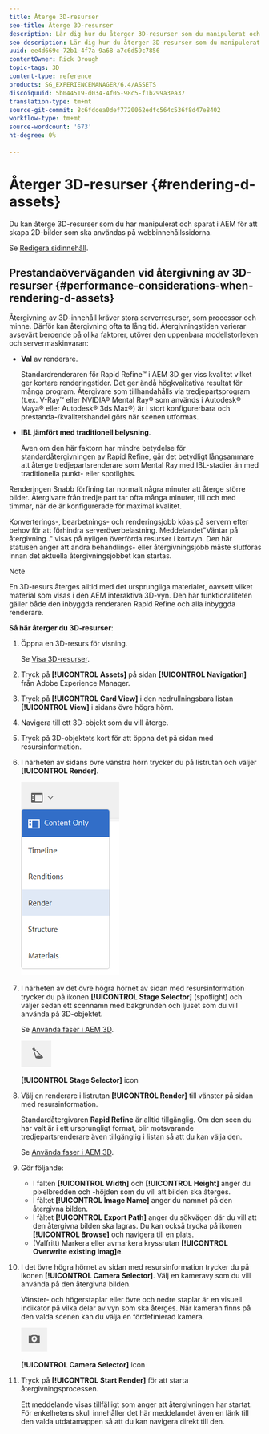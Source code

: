 ```yaml
---
title: Återge 3D-resurser
seo-title: Återge 3D-resurser
description: Lär dig hur du återger 3D-resurser som du manipulerat och sparat i AEM för att skapa 2D-bilder för dina webbsidor.
seo-description: Lär dig hur du återger 3D-resurser som du manipulerat och sparat i AEM för att skapa 2D-bilder för dina webbsidor.
uuid: ee4d669c-72b1-4f7a-9a68-a7c6d59c7856
contentOwner: Rick Brough
topic-tags: 3D
content-type: reference
products: SG_EXPERIENCEMANAGER/6.4/ASSETS
discoiquuid: 5b044519-d034-4f05-98c5-f1b299a3ea37
translation-type: tm+mt
source-git-commit: 8c6fdcea0def7720062edfc564c536f8d47e8402
workflow-type: tm+mt
source-wordcount: '673'
ht-degree: 0%

---
```



# Återger 3D-resurser {#rendering-d-assets}

Du kan återge 3D-resurser som du har manipulerat och sparat i AEM för att skapa 2D-bilder som ska användas på webbinnehållssidorna.

Se [Redigera sidinnehåll](/help/sites-authoring/qg-page-authoring.md#editing-your-page-content).

## Prestandaöverväganden vid återgivning av 3D-resurser {#performance-considerations-when-rendering-d-assets}

Återgivning av 3D-innehåll kräver stora serverresurser, som processor och minne. Därför kan återgivning ofta ta lång tid. Återgivningstiden varierar avsevärt beroende på olika faktorer, utöver den uppenbara modellstorleken och servermaskinvaran:

* **Val** av renderare.

   Standardrenderaren för Rapid Refine™ i AEM 3D ger viss kvalitet vilket ger kortare renderingstider. Det ger ändå högkvalitativa resultat för många program. Återgivare som tillhandahålls via tredjepartsprogram (t.ex. V-Ray™ eller NVIDIA® Mental Ray® som används i Autodesk® Maya® eller Autodesk® 3ds Max®) är i stort konfigurerbara och prestanda-/kvalitetshandel görs när scenen utformas.

* **IBL jämfört med traditionell belysning**.

   Även om den här faktorn har mindre betydelse för standardåtergivningen av Rapid Refine, går det betydligt långsammare att återge tredjepartsrenderare som Mental Ray med IBL-stadier än med traditionella punkt- eller spotlights.

Renderingen Snabb förfining tar normalt några minuter att återge större bilder. Återgivare från tredje part tar ofta många minuter, till och med timmar, när de är konfigurerade för maximal kvalitet.

Konverterings-, bearbetnings- och renderingsjobb köas på servern efter behov för att förhindra serveröverbelastning. Meddelandet&quot;Väntar på återgivning..&quot; visas på nyligen överförda resurser i kortvyn. Den här statusen anger att andra behandlings- eller återgivningsjobb måste slutföras innan det aktuella återgivningsjobbet kan startas.

>[!NOTE]
>
>En 3D-resurs återges alltid med det ursprungliga materialet, oavsett vilket material som visas i den AEM interaktiva 3D-vyn. Den här funktionaliteten gäller både den inbyggda renderaren Rapid Refine och alla inbyggda renderare.

**Så här återger du 3D-resurser**:

1. Öppna en 3D-resurs för visning.

   Se [Visa 3D-resurser](viewing-3d-assets.md).

1. Tryck på **[!UICONTROL Assets]** på sidan **[!UICONTROL Navigation]** från Adobe Experience Manager.
1. Tryck på **[!UICONTROL Card View]** i den nedrullningsbara listan **[!UICONTROL View]** i sidans övre högra hörn.
1. Navigera till ett 3D-objekt som du vill återge.
1. Tryck på 3D-objektets kort för att öppna det på sidan med resursinformation.
1. I närheten av sidans övre vänstra hörn trycker du på listrutan och väljer **[!UICONTROL Render]**.

   ![chlimage_1-369](assets/chlimage_1-369.png)

1. I närheten av det övre högra hörnet av sidan med resursinformation trycker du på ikonen **[!UICONTROL Stage Selector]** (spotlight) och väljer sedan ett scennamn med bakgrunden och ljuset som du vill använda på 3D-objektet.

   Se [Använda faser i AEM 3D](about-the-use-of-stages-in-aem-3d.md).

   ![chlimage_1-370](assets/chlimage_1-370.png)

   **[!UICONTROL Stage Selector]** icon

1. Välj en renderare i listrutan **[!UICONTROL Render]** till vänster på sidan med resursinformation.

   Standardåtergivaren **Rapid Refine** är alltid tillgänglig. Om den scen du har valt är i ett ursprungligt format, blir motsvarande tredjepartsrenderare även tillgänglig i listan så att du kan välja den.

   Se [Använda faser i AEM 3D](about-the-use-of-stages-in-aem-3d.md).

1. Gör följande:

   * I fälten **[!UICONTROL Width]** och **[!UICONTROL Height]** anger du pixelbredden och -höjden som du vill att bilden ska återges.
   * I fältet **[!UICONTROL Image Name]** anger du namnet på den återgivna bilden.
   * I fältet **[!UICONTROL Export Path]** anger du sökvägen där du vill att den återgivna bilden ska lagras. Du kan också trycka på ikonen **[!UICONTROL Browse]** och navigera till en plats.
   * (Valfritt) Markera eller avmarkera kryssrutan **[!UICONTROL Overwrite existing imag]e**.

1. I det övre högra hörnet av sidan med resursinformation trycker du på ikonen **[!UICONTROL Camera Selector]**. Välj en kameravy som du vill använda på den återgivna bilden.

   Vänster- och högerstaplar eller övre och nedre staplar är en visuell indikator på vilka delar av vyn som ska återges. När kameran finns på den valda scenen kan du välja en fördefinierad kamera.

   ![chlimage_1-371](assets/chlimage_1-371.png)

   **[!UICONTROL Camera Selector]** icon

1. Tryck på **[!UICONTROL Start Render]** för att starta återgivningsprocessen.

   Ett meddelande visas tillfälligt som anger att återgivningen har startat. För enkelhetens skull innehåller det här meddelandet även en länk till den valda utdatamappen så att du kan navigera direkt till den.


